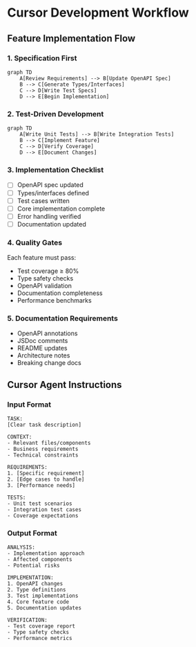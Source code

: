 # Cursor Development Workflow

## Feature Implementation Flow

### 1. Specification First
```mermaid
graph TD
    A[Review Requirements] --> B[Update OpenAPI Spec]
    B --> C[Generate Types/Interfaces]
    C --> D[Write Test Specs]
    D --> E[Begin Implementation]
```

### 2. Test-Driven Development
```mermaid
graph TD
    A[Write Unit Tests] --> B[Write Integration Tests]
    B --> C[Implement Feature]
    C --> D[Verify Coverage]
    D --> E[Document Changes]
```

### 3. Implementation Checklist
- [ ] OpenAPI spec updated
- [ ] Types/interfaces defined
- [ ] Test cases written
- [ ] Core implementation complete
- [ ] Error handling verified
- [ ] Documentation updated

### 4. Quality Gates
Each feature must pass:
- Test coverage ≥ 80%
- Type safety checks
- OpenAPI validation
- Documentation completeness
- Performance benchmarks

### 5. Documentation Requirements
- OpenAPI annotations
- JSDoc comments
- README updates
- Architecture notes
- Breaking change docs

## Cursor Agent Instructions

### Input Format
```
TASK:
[Clear task description]

CONTEXT:
- Relevant files/components
- Business requirements
- Technical constraints

REQUIREMENTS:
1. [Specific requirement]
2. [Edge cases to handle]
3. [Performance needs]

TESTS:
- Unit test scenarios
- Integration test cases
- Coverage expectations
```

### Output Format
```
ANALYSIS:
- Implementation approach
- Affected components
- Potential risks

IMPLEMENTATION:
1. OpenAPI changes
2. Type definitions
3. Test implementations
4. Core feature code
5. Documentation updates

VERIFICATION:
- Test coverage report
- Type safety checks
- Performance metrics
``` 